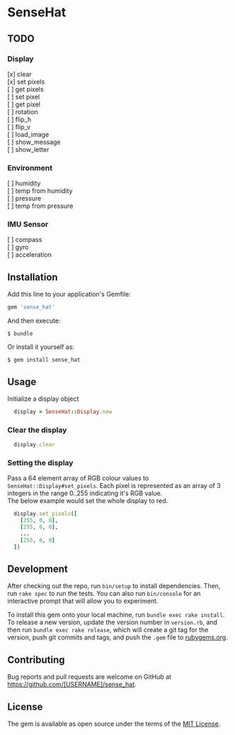 # SenseHat

## TODO
### Display
[x] clear  
[x] set pixels  
[ ] get pixels  
[ ] set pixel  
[ ] get pixel  
[ ] rotation  
[ ] flip_h  
[ ] flip_v  
[ ] load_image  
[ ] show_message  
[ ] show_letter  

### Environment
[ ] humidity  
[ ] temp from humidity  
[ ] pressure  
[ ] temp from pressure  

### IMU Sensor
[ ] compass  
[ ] gyro  
[ ] acceleration  

## Installation

Add this line to your application's Gemfile:

```ruby
gem 'sense_hat'
```

And then execute:

    $ bundle

Or install it yourself as:

    $ gem install sense_hat

## Usage

Initialize a display object

```ruby
  display = SenseHat::Display.new
```

### Clear the display

```ruby
  display.clear
```

### Setting the display
Pass a 64 element array of RGB colour values to `SenseHat::Display#set_pixels`.
Each pixel is represented as an array of 3 integers in the range 0..255
indicating it's RGB value.  
The below example would set the whole display to red.

```ruby
  display.set_pixels([
    [255, 0, 0],
    [255, 0, 0],
    ...
    [255, 0, 0]
  ])
```

## Development

After checking out the repo, run `bin/setup` to install dependencies. Then, run `rake spec` to run the tests. You can also run `bin/console` for an interactive prompt that will allow you to experiment.

To install this gem onto your local machine, run `bundle exec rake install`. To release a new version, update the version number in `version.rb`, and then run `bundle exec rake release`, which will create a git tag for the version, push git commits and tags, and push the `.gem` file to [rubygems.org](https://rubygems.org).

## Contributing

Bug reports and pull requests are welcome on GitHub at https://github.com/[USERNAME]/sense_hat.

## License

The gem is available as open source under the terms of the [MIT License](https://opensource.org/licenses/MIT).
